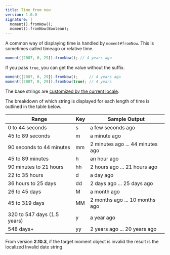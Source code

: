 ```yaml
---
title: Time from now
version: 1.0.0
signature: |
  moment().fromNow();
  moment().fromNow(Boolean);
---
```



A common way of displaying time is handled by `moment#fromNow`. This is sometimes called timeago or relative time.

```javascript
moment([2007, 0, 29]).fromNow(); // 4 years ago
```

If you pass `true`, you can get the value without the suffix.

```javascript
moment([2007, 0, 29]).fromNow();     // 4 years ago
moment([2007, 0, 29]).fromNow(true); // 4 years
```

The base strings are [customized by the current locale](#/customization/relative-time/).

The breakdown of which string is displayed for each length of time is outlined in the table below.

<table class="table table-striped table-bordered">
  <thead>
    <tr>
      <th>Range</th>
      <th>Key</th>
      <th>Sample Output</th>
    </tr>
  </thead>
  <tbody>
    <tr>
      <td>0 to 44 seconds</td>
      <td>s</td>
      <td>a few seconds ago</td>
    </tr>
    <tr>
      <td>45 to 89 seconds</td>
      <td>m</td>
      <td>a minute ago</td>
    </tr>
    <tr>
      <td>90 seconds to 44 minutes</td>
      <td>mm</td>
      <td>2 minutes ago ... 44 minutes ago</td>
    </tr>
    <tr>
      <td>45 to 89 minutes</td>
      <td>h</td>
      <td>an hour ago</td>
    </tr>
    <tr>
      <td>90 minutes to 21 hours </td>
      <td>hh</td>
      <td>2 hours ago ... 21 hours ago</td>
    </tr>
    <tr>
      <td>22 to 35 hours</td>
      <td>d</td>
      <td>a day ago</td>
    </tr>
    <tr>
      <td>36 hours to 25 days</td>
      <td>dd</td>
      <td>2 days ago ... 25 days ago</td>
    </tr>
    <tr>
      <td>26 to 45 days</td>
      <td>M</td>
      <td>a month ago</td>
    </tr>
    <tr>
      <td>45 to 319 days</td>
      <td>MM</td>
      <td>2 months ago ... 10 months ago</td>
    </tr>
    <tr>
      <td>320 to 547 days (1.5 years)</td>
      <td>y</td>
      <td>a year ago</td>
    </tr>
    <tr>
      <td>548 days+</td>
      <td>yy</td>
      <td>2 years ago ... 20 years ago</td>
    </tr>
  </tbody>
</table>

From version **2.10.3**, if the target moment object is invalid the result is
the localized Invalid date string.
